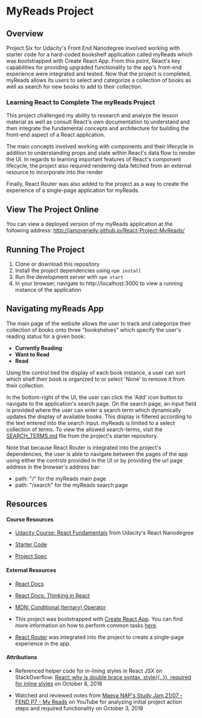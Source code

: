 # MyReads Project

## Overview

Project Six for Udacity's Front End Nanodegree involved working with starter code for a hard-coded bookshelf application called myReads which was bootstrapped with Create React App. From this point, React's key capabilities for providing upgraded functionality to the app's front-end experience were integrated and tested. Now that the project is completed, myReads allows its users to select and categorize a collection of books as well as search for new books to add to their collection.

### Learning React to Complete The myReads Project

This project challenged my ability to research and analyze the lesson material as well as consult React's own documentation to understand and then integrate the fundamental concepts and architecture for building the front-end aspect of a React application.

The main concepts involved working with components and their lifecycle in addition to understanding props and state within React's data flow to render the UI. In regards to learning important features of React's component lifecycle, the project also required rendering data fetched from an external resource to incorporate into the render

Finally, React Router was also added to the project as a way to create the experience of a single-page application for myReads.

## View The Project Online

You can view a deployed version of my myReads application at the following address: http://jamoverjelly.github.io/React-Project-MyReads/

## Running The Project

1. Clone or download this repository
2. Install the project dependencies using `npm install`
3. Run the development server with `npm start`
4. In your browser, navigate to http://localhost:3000 to view a running instance of the application

## Navigating myReads App

The main page of the website allows the user to track and categorize their collection of books onto three "bookshelves" which specify the user's reading status for a given book:

- **Currently Reading**
- **Want to Read**
- **Read**

Using the control tied the display of each book instance, a user can sort which shelf their book is organized to or select 'None' to remove it from their collection.

In the bottom-right of the UI, the user can click the 'Add' icon button to navigate to the application's search page. On the search page, an input field is provided where the user can enter a search term which dynamically updates the display of available books. This display is filtered according to the text entered into the search input. myReads is limited to a select collection of terms. To view the allowed search-terms, visit the [SEARCH_TERMS.md](https://github.com/Jamoverjelly/React-Project-MyReads/blob/master/SEARCH_TERMS.md) file from the project's starter repository.

Note that because React Router is integrated into the project's dependencies, the user is able to navigate between the pages of the app using either the controls provided in the UI or by providing the url page address in the browser's address bar:

- path: "/" for the myReads main page
- path: "/search" for the myReads search page

## Resources

#### Course Resources

- [Udacity Course: React Fundamentals](https://www.udacity.com/course/react-nanodegree--nd019) from Udacity's React Nanodegree

- [Starter Code](https://github.com/udacity/reactnd-project-myreads-starter)

- [Project Spec](https://review.udacity.com/#!/rubrics/918/view)

#### External Resources

- [React Docs](https://reactjs.org/docs/getting-started.html?no-cache=1)

- [React Docs: Thinking in React](https://reactjs.org/docs/thinking-in-react.html)

- [MDN: Conditional (ternary) Operator](https://developer.mozilla.org/en-US/docs/Web/JavaScript/Reference/Operators/Conditional_Operator)

- This project was bootstrapped with [Create React App](https://github.com/facebookincubator/create-react-app). You can find more information on how to perform common tasks [here](https://github.com/facebookincubator/create-react-app/blob/master/packages/react-scripts/template/README.md).

- [React Router](https://reacttraining.com/react-router/core/guides/philosophy) was integrated into the project to create a single-page experience in the app.

#### Attributions

- Referenced helper code for in-lining styles in React JSX on StackOverflow: [React: why is double brace syntax, style{{..}}, required for inline styles](https://stackoverflow.com/questions/47950833/react-why-is-double-brace-syntax-style-required-for-inline-styles) on October 8, 2018

- Watched and reviewed notes from [Maeva NAP's Study Jam 21/07 - FEND P7 - My Reads](https://www.youtube.com/watch?v=i6L2jLHV9j8) on YouTube for analyzing initial project action steps and required functionality on October 3, 2018

